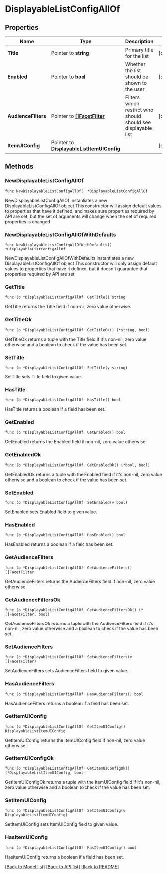 # DisplayableListConfigAllOf

## Properties

Name | Type | Description | Notes
------------ | ------------- | ------------- | -------------
**Title** | Pointer to **string** | Primary title for the list | [optional] 
**Enabled** | Pointer to **bool** | Whether the list should be shown to the user | [optional] 
**AudienceFilters** | Pointer to [**[]FacetFilter**](FacetFilter.md) | Filters which restrict who should should see displayable list | [optional] 
**ItemUIConfig** | Pointer to [**DisplayableListItemUIConfig**](DisplayableListItemUIConfig.md) |  | [optional] 

## Methods

### NewDisplayableListConfigAllOf

`func NewDisplayableListConfigAllOf() *DisplayableListConfigAllOf`

NewDisplayableListConfigAllOf instantiates a new DisplayableListConfigAllOf object
This constructor will assign default values to properties that have it defined,
and makes sure properties required by API are set, but the set of arguments
will change when the set of required properties is changed

### NewDisplayableListConfigAllOfWithDefaults

`func NewDisplayableListConfigAllOfWithDefaults() *DisplayableListConfigAllOf`

NewDisplayableListConfigAllOfWithDefaults instantiates a new DisplayableListConfigAllOf object
This constructor will only assign default values to properties that have it defined,
but it doesn't guarantee that properties required by API are set

### GetTitle

`func (o *DisplayableListConfigAllOf) GetTitle() string`

GetTitle returns the Title field if non-nil, zero value otherwise.

### GetTitleOk

`func (o *DisplayableListConfigAllOf) GetTitleOk() (*string, bool)`

GetTitleOk returns a tuple with the Title field if it's non-nil, zero value otherwise
and a boolean to check if the value has been set.

### SetTitle

`func (o *DisplayableListConfigAllOf) SetTitle(v string)`

SetTitle sets Title field to given value.

### HasTitle

`func (o *DisplayableListConfigAllOf) HasTitle() bool`

HasTitle returns a boolean if a field has been set.

### GetEnabled

`func (o *DisplayableListConfigAllOf) GetEnabled() bool`

GetEnabled returns the Enabled field if non-nil, zero value otherwise.

### GetEnabledOk

`func (o *DisplayableListConfigAllOf) GetEnabledOk() (*bool, bool)`

GetEnabledOk returns a tuple with the Enabled field if it's non-nil, zero value otherwise
and a boolean to check if the value has been set.

### SetEnabled

`func (o *DisplayableListConfigAllOf) SetEnabled(v bool)`

SetEnabled sets Enabled field to given value.

### HasEnabled

`func (o *DisplayableListConfigAllOf) HasEnabled() bool`

HasEnabled returns a boolean if a field has been set.

### GetAudienceFilters

`func (o *DisplayableListConfigAllOf) GetAudienceFilters() []FacetFilter`

GetAudienceFilters returns the AudienceFilters field if non-nil, zero value otherwise.

### GetAudienceFiltersOk

`func (o *DisplayableListConfigAllOf) GetAudienceFiltersOk() (*[]FacetFilter, bool)`

GetAudienceFiltersOk returns a tuple with the AudienceFilters field if it's non-nil, zero value otherwise
and a boolean to check if the value has been set.

### SetAudienceFilters

`func (o *DisplayableListConfigAllOf) SetAudienceFilters(v []FacetFilter)`

SetAudienceFilters sets AudienceFilters field to given value.

### HasAudienceFilters

`func (o *DisplayableListConfigAllOf) HasAudienceFilters() bool`

HasAudienceFilters returns a boolean if a field has been set.

### GetItemUIConfig

`func (o *DisplayableListConfigAllOf) GetItemUIConfig() DisplayableListItemUIConfig`

GetItemUIConfig returns the ItemUIConfig field if non-nil, zero value otherwise.

### GetItemUIConfigOk

`func (o *DisplayableListConfigAllOf) GetItemUIConfigOk() (*DisplayableListItemUIConfig, bool)`

GetItemUIConfigOk returns a tuple with the ItemUIConfig field if it's non-nil, zero value otherwise
and a boolean to check if the value has been set.

### SetItemUIConfig

`func (o *DisplayableListConfigAllOf) SetItemUIConfig(v DisplayableListItemUIConfig)`

SetItemUIConfig sets ItemUIConfig field to given value.

### HasItemUIConfig

`func (o *DisplayableListConfigAllOf) HasItemUIConfig() bool`

HasItemUIConfig returns a boolean if a field has been set.


[[Back to Model list]](../README.md#documentation-for-models) [[Back to API list]](../README.md#documentation-for-api-endpoints) [[Back to README]](../README.md)


